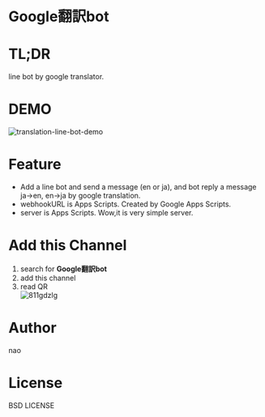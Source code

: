 # Google翻訳bot

# TL;DR
line bot by google translator.

# DEMO
![translation-line-bot-demo](https://user-images.githubusercontent.com/46675984/104749145-d1691300-5795-11eb-8f4e-5fc085e15aaa.gif)


# Feature
* Add a line bot and send a message (en or ja), and bot reply a message ja→en, en→ja by google translation.
* webhookURL is Apps Scripts. Created by Google Apps Scripts.
* server is Apps Scripts. Wow,it is very simple server.

# Add this Channel
1. search for __Google翻訳bot__
2. add this channel
3. read QR   
![811gdzlg](https://user-images.githubusercontent.com/46675984/104748393-07f25e00-5795-11eb-8085-f92cb721e712.png)

# Author
nao

# License
BSD LICENSE
